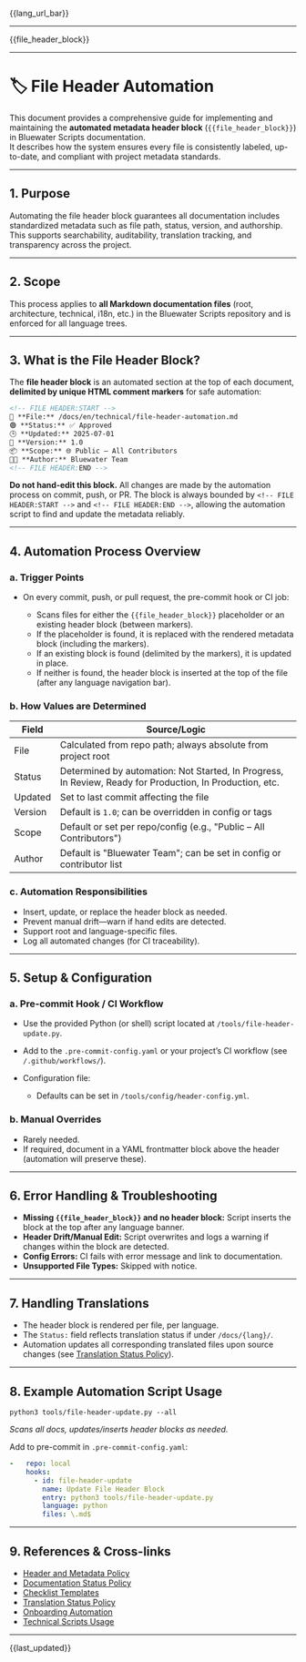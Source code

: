 {{lang_url_bar}}

---

{{file_header_block}}

---

# 🏷️ File Header Automation

This document provides a comprehensive guide for implementing and maintaining the **automated metadata header block** (`{{file_header_block}}`) in Bluewater Scripts documentation.  
It describes how the system ensures every file is consistently labeled, up-to-date, and compliant with project metadata standards.

---

## 1. Purpose

Automating the file header block guarantees all documentation includes standardized metadata such as file path, status, version, and authorship. This supports searchability, auditability, translation tracking, and transparency across the project.

---

## 2. Scope

This process applies to **all Markdown documentation files** (root, architecture, technical, i18n, etc.) in the Bluewater Scripts repository and is enforced for all language trees.

---

## 3. What is the File Header Block?

The **file header block** is an automated section at the top of each document, **delimited by unique HTML comment markers** for safe automation:

````markdown
<!-- FILE HEADER:START -->
📄 **File:** /docs/en/technical/file-header-automation.md
🟢 **Status:** ✅ Approved
🕒 **Updated:** 2025-07-01
🔖 **Version:** 1.0
📦 **Scope:** 🌐 Public – All Contributors
👨‍💻 **Author:** Bluewater Team
<!-- FILE HEADER:END -->
`````

**Do not hand-edit this block.**
All changes are made by the automation process on commit, push, or PR.
The block is always bounded by `<!-- FILE HEADER:START -->` and `<!-- FILE HEADER:END -->`, allowing the automation script to find and update the metadata reliably.

---

## 4. Automation Process Overview

### a. **Trigger Points**

* On every commit, push, or pull request, the pre-commit hook or CI job:

  * Scans files for either the `{{file_header_block}}` placeholder or an existing header block (between markers).
  * If the placeholder is found, it is replaced with the rendered metadata block (including the markers).
  * If an existing block is found (delimited by the markers), it is updated in place.
  * If neither is found, the header block is inserted at the top of the file (after any language navigation bar).

### b. **How Values are Determined**

| Field   | Source/Logic                                                                                             |
|---------|----------------------------------------------------------------------------------------------------------|
| File    | Calculated from repo path; always absolute from project root                                             |
| Status  | Determined by automation: Not Started, In Progress, In Review, Ready for Production, In Production, etc. |
| Updated | Set to last commit affecting the file                                                                    |
| Version | Default is `1.0`; can be overridden in config or tags                                                    |
| Scope   | Default or set per repo/config (e.g., "Public – All Contributors")                                       |
| Author  | Default is "Bluewater Team"; can be set in config or contributor list                                    |

### c. **Automation Responsibilities**

* Insert, update, or replace the header block as needed.
* Prevent manual drift—warn if hand edits are detected.
* Support root and language-specific files.
* Log all automated changes (for CI traceability).

---

## 5. Setup & Configuration

### a. **Pre-commit Hook / CI Workflow**

* Use the provided Python (or shell) script located at `/tools/file-header-update.py`.
* Add to the `.pre-commit-config.yaml` or your project’s CI workflow (see `/.github/workflows/`).
* Configuration file:

  * Defaults can be set in `/tools/config/header-config.yml`.

### b. **Manual Overrides**

* Rarely needed.
* If required, document in a YAML frontmatter block above the header (automation will preserve these).

---

## 6. Error Handling & Troubleshooting

* **Missing `{{file_header_block}}` and no header block:** Script inserts the block at the top after any language banner.
* **Header Drift/Manual Edit:** Script overwrites and logs a warning if changes within the block are detected.
* **Config Errors:** CI fails with error message and link to documentation.
* **Unsupported File Types:** Skipped with notice.

---

## 7. Handling Translations

* The header block is rendered per file, per language.
* The `Status:` field reflects translation status if under `/docs/{lang}/`.
* Automation updates all corresponding translated files upon source changes (see [Translation Status Policy](../architecture/i18n/translation-status-policy.md)).

---

## 8. Example Automation Script Usage

```shell
python3 tools/file-header-update.py --all
```

*Scans all docs, updates/inserts header blocks as needed.*

Add to pre-commit in `.pre-commit-config.yaml`:

```yaml
-   repo: local
    hooks:
      - id: file-header-update
        name: Update File Header Block
        entry: python3 tools/file-header-update.py
        language: python
        files: \.md$
```

---

## 9. References & Cross-links

* [Header and Metadata Policy](/docs/en/architecture/status/header-policy.md)
* [Documentation Status Policy](/docs/en/architecture/status/documentation-status-policy.md)
* [Checklist Templates](/docs/en/architecture/status/checklists.md)
* [Translation Status Policy](/docs/en/architecture/i18n/translation-status-policy.md)
* [Onboarding Automation](/docs/en/architecture/workflow/onboarding-automation.md)
* [Technical Scripts Usage](/docs/en/technical/git-scripts-usage.md)

---

{{last_updated}}
